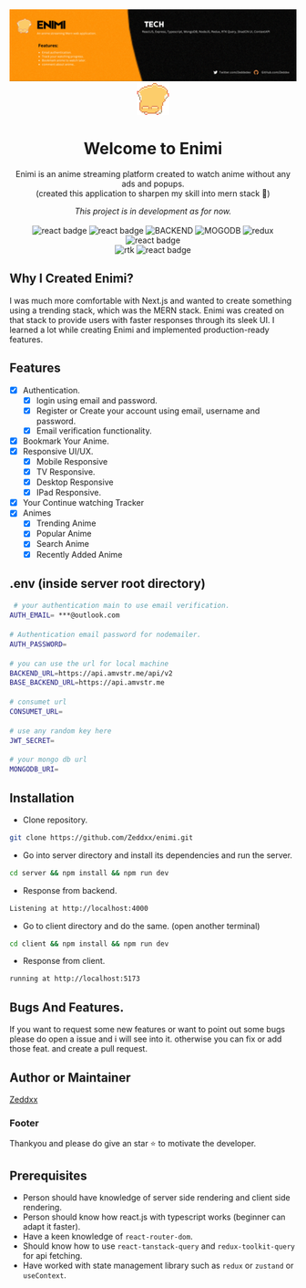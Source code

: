 <img src="/client/public/Banner.gif" alt="banner image gif" />
<div align="center">
  <img src="/client/public/logo.gif" alt="enimi logo gif version" />
</div>
<h1 align="center">
  Welcome to Enimi
</h1>
<p align="center">
  Enimi is an anime streaming platform created to watch anime without any ads and popups.
  <br />
  (created this application to sharpen my skill into mern stack 🥲)
</p>

<p align="center">
  <i>
 This project is in development as for now.
</i>
  <br />
  <br />
  <img src="https://img.shields.io/badge/React-Typescript-blue" alt="react badge" />
  <img src="https://img.shields.io/badge/Express-Typescript-purple" alt="react badge" />
  <img src="https://img.shields.io/badge/Node-Typescript-green" alt="BACKEND" />
  <img src="https://img.shields.io/badge/MongoDB-8A2BE2" alt="MOGODB" />
  <img src="https://img.shields.io/badge/React-Redux-386641" alt="redux" />
  <img src="https://img.shields.io/badge/React-ContextAPI-blue" alt="react badge" />
  <br/>
  <img src="https://img.shields.io/badge/React-Redux%20Toolkit%20Query-E63946" alt="rtk" />
  <img src="https://img.shields.io/badge/Tanstack-query-red" alt="react badge" />
</p>

## Why I Created Enimi?
I was much more comfortable with Next.js and wanted to create something using a trending stack, which was the MERN stack. Enimi was created on that stack to provide users with faster responses through its sleek UI. I learned a lot while creating Enimi and implemented production-ready features.

## Features

- [x] Authentication.
  - [x] login using email and password.
  - [x] Register or Create your account using email, username and password.
  - [x] Email verification functionality.
- [x] Bookmark Your Anime.
- [x] Responsive UI/UX.
  - [x] Mobile Responsive
  - [x] TV Responsive.
  - [x] Desktop Responsive
  - [x] IPad Responsive.
- [x] Your Continue watching Tracker
- [x] Animes
  - [x] Trending Anime
  - [x] Popular Anime
  - [x] Search Anime
  - [x] Recently Added Anime

## .env (inside server root directory)

```bash
 # your authentication main to use email verification.
AUTH_EMAIL= ***@outlook.com

# Authentication email password for nodemailer.
AUTH_PASSWORD=

# you can use the url for local machine
BACKEND_URL=https://api.amvstr.me/api/v2
BASE_BACKEND_URL=https://api.amvstr.me

# consumet url
CONSUMET_URL=

# use any random key here
JWT_SECRET=

# your mongo db url
MONGODB_URI=
```

## Installation

- Clone repository.
```bash
git clone https://github.com/Zeddxx/enimi.git
```
  
- Go into server directory and install its dependencies and run the server.
  
```bash
cd server && npm install && npm run dev
```

- Response from backend.

```bash
Listening at http://localhost:4000
```
  
- Go to client directory and do the same. (open another terminal)

```bash
cd client && npm install && npm run dev
```

- Response from client.

```bash
running at http://localhost:5173
```

## Bugs And Features.
If you want to request some new features or want to point out some bugs please do open a issue and i will see into it. otherwise you can fix or add those feat. and create a pull request.


## Author or Maintainer
<a href="https://github.com/Zeddxx">Zeddxx</a>

### Footer
Thankyou and please do give an star ⭐️ to motivate the developer.

## Prerequisites
- Person should have knowledge of server side rendering and client side rendering.
- Person should know how react.js with typescript works (beginner can adapt it faster).
- Have a keen knowledge of `react-router-dom`.
- Should know how to use `react-tanstack-query` and `redux-toolkit-query` for api fetching.
- Have worked with state management library such as `redux` or `zustand` or `useContext`.
